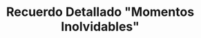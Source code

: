 ---
title: Recuerdo Detallado "Momentos Inolvidables"
seccion: Bodas
tipo: Paquete Principal
descripcion: Incluye 60 fotos digitales, 30 impresas (13x18), 4 ampliaciones.
precio: 1397000
---